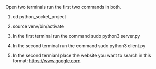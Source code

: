 Open two terminals run the first two commands in both.

1. cd python_socket_project

2. source venv/bin/activate

3. In the first terminal run the command sudo python3 server.py

4. In the second terminal run the command sudo python3 client.py

5. In the second termianl place the website you want to search in this format: https://www.google.com

